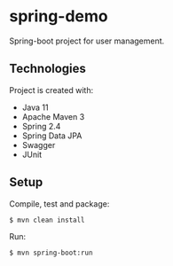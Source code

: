 # spring-demo
Spring-boot project for user management.

## Technologies
Project is created with:
* Java 11
* Apache Maven 3
* Spring 2.4
* Spring Data JPA
* Swagger
* JUnit

## Setup
Compile, test and package:
```
$ mvn clean install
```
Run:
```
$ mvn spring-boot:run
```
